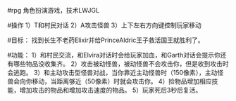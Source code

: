#rpg
角色扮演游戏，技术LWJGL

#操作
1）T和村民对话
2）A攻击怪兽
3）上下左右方向键控制玩家移动

#目标：
找到长生不老药Elixir并给PrinceAldric王子救活国王就胜利了。

#功能：
1）和村民交流，和Elvira对话时会给玩家加血，和Garth对话会提示你还有哪些物品没收集齐。
2）攻击被动怪兽，被动怪兽不会攻击你，但是收到攻击时会逃跑。
3）和主动攻击型怪兽对战，当你靠近主动怪兽时（150像素），主动怪兽会向你移动，当距离够近（50像素）时就会攻击你。
4）捡物品增加相应技能，增加攻击的物品和增加攻击速度的物品。
5）玩家死后3秒后复活。
